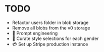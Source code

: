 # TODO

- Refactor users folder in blob storage
- Remove all blobs from the v0 storage
- 🧠 Prompt engineering
- 🎨 Curate style selections for each gender
- 💳 Set up Stripe production instance
